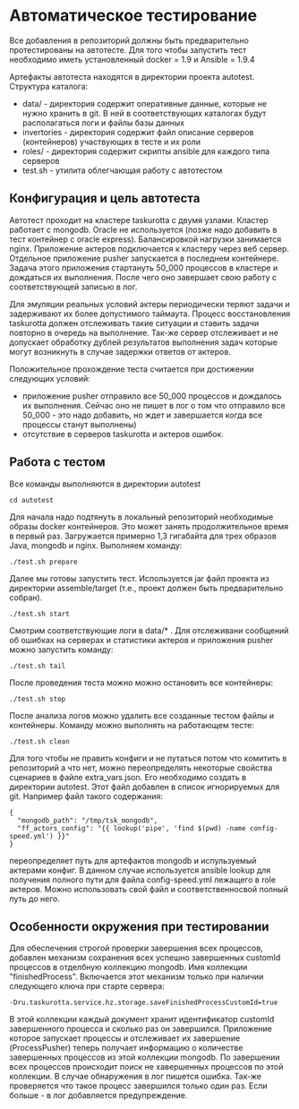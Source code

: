 # Автоматическое тестирование 

Все добавления в репозиторий должны быть предварительно протестированы на автотесте. Для того чтобы запустить тест 
необходимо иметь установленный docker = 1.9 и Ansible = 1.9.4

Артефакты автотеста находятся в директории проекта autotest. Структура каталога:

- data/ - директория содержит оперативные данные, которые не нужно хранить в git. В ней в соответствующих каталогах 
будут располагаться логи и файлы базы данных
- invertories - директория содержит файл описание серверов (контейнеров) участвующих в тесте и их роли
- roles/ - директория содержит скрипты ansible для каждого типа серверов
- test.sh - утилита облегчающая работу с автотестом

## Конфигурация и цель автотеста

Автотест проходит на кластере taskurotta с двумя узлами. Кластер работает с mongodb. Oracle не используется (позже 
надо добавить в тест контейнер с oracle express). Балансировкой нагрузки занимается nginx. Приложение актеров 
подключается к кластеру через веб сервер. Отдельное приложение pusher запускается в последнем контейнере. Задача 
этого приложения стартануть 50_000 процессов в кластере и дождаться их выполнения. После чего оно завершает свою 
работу с соответствующей записью в лог.

Для эмуляции реальных условий актеры периодически теряют задачи и задерживают их более допустимого таймаута. Процесс 
восстановления taskurotta должен отслеживать такие ситуации и ставить задачи повторно в очередь на выполнение. Так-же
сервер отслеживает и не допускает обработку дублей результатов выполнения задач которые могут возникнуть в случае 
задержки ответов от актеров.
 
Положительное прохождение теста считается при достижении следующих условий:

- приложение pusher отправило все 50_000 процессов и дождалось их выполнения. Сейчас оно не пишет в лог о том что 
отправило все 50_000 - это надо добавить, но ждет и завершается когда все процессы станут выполнены)
- отсутствие в серверов taskurotta и актеров ошибок.

## Работа с тестом

Все команды выполняются в директории autotest

    cd autotest
    
Для начала надо подтянуть в локальный репозиторий необходимые образы docker контейнеров. Это может занять 
продолжительное время в первый раз. Загружается примерно 1,3 гигабайта для трех образов Java, mongodb и nginx. 
Выполняем команду:

    ./test.sh prepare
    
Далее мы готовы запустить тест. Используется jar файл проекта из директории assemble/target (т.е., проект
должен быть предварительно собран).
 
    ./test.sh start
    
Смотрим соответствующие логи в data/* . Для отслеживани сообщений об ошибках на серверах и статистики актеров и 
приложения pusher можно запустить команду:

    ./test.sh tail
    
После проведения теста можно можно остановить все контейнеры:
    
    ./test.sh stop
    
После анализа логов можно удалить все созданные тестом файлы и контейнеры. Команду можно выполнять на работающем тесте:

    ./test.sh clean
    
Для того чтобы не править конфиги и не путаться потом что комитить в репозиторий а что нет, можно переопределять 
некоторые свойства сценариев в файле extra_vars.json. Его необходимо создать в директории autotest. 
Этот файл добавлен в список игнорируемых для git. Например файл такого содержания:

    {
      "mongodb_path": "/tmp/tsk_mongodb",
      "ff_actors_config": "{{ lookup('pipe', 'find $(pwd) -name config-speed.yml') }}"
    }

переопределяет путь для артефактов mongodb и испульзуемый актерами конфиг. В данном случае используется ansible lookup 
для получения полного пути для файла config-speed.yml лежащего в role актеров. Можно использовать свой файл и 
соответственносвой полный путь до него.

## Особенности окружения при тестировании

Для обеспечения строгой проверки завершения всех процессов, добавлен механизм сохранения всех успешно 
завершенных customId процессов в отделбную коллекцию mongodb. Имя коллекции "finishedProcess". Включается этот 
механизм только при наличии следующего ключа при старте сервера:

    -Dru.taskurotta.service.hz.storage.saveFinishedProcessCustomId=true
    
В этой коллекции каждый документ хранит идентификатор customId завершенного процесса и сколько раз он завершился. 
Приложение которое запускает процессы и отслеживает их завершение (ProcessPusher) теперь получает информацию о 
количестве завершенных процессов из этой коллекции mongodb. По завершении всех процессов происходит поиск не 
хавершенных процессов по этой коллекции. В случае обнаружения в лог пишется ошибка. Так-же проверяется что такое 
процесс завершился только один раз. Если больше - в лог добавляется предупреждение.